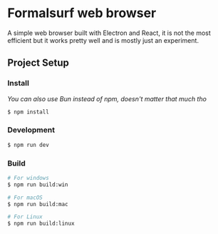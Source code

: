 # Formalsurf web browser

A simple web browser built with Electron and React, it is not the most efficient but it works pretty well and is mostly just an experiment.

## Project Setup

### Install
_You can also use Bun instead of npm, doesn't matter that much tho_
```bash
$ npm install
```

### Development

```bash
$ npm run dev
```

### Build

```bash
# For windows
$ npm run build:win

# For macOS
$ npm run build:mac

# For Linux
$ npm run build:linux
```
